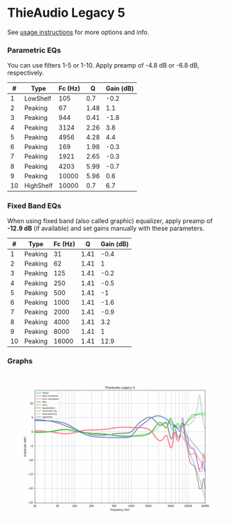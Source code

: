 # ThieAudio Legacy 5
See [usage instructions](https://github.com/jaakkopasanen/AutoEq#usage) for more options and info.

### Parametric EQs
You can use filters 1-5 or 1-10. Apply preamp of -4.8 dB or -6.8 dB, respectively.

|   # | Type      |   Fc (Hz) |    Q |   Gain (dB) |
|-----|-----------|-----------|------|-------------|
|   1 | LowShelf  |       105 | 0.7  |        -0.2 |
|   2 | Peaking   |        67 | 1.48 |         1.1 |
|   3 | Peaking   |       944 | 0.41 |        -1.8 |
|   4 | Peaking   |      3124 | 2.26 |         3.8 |
|   5 | Peaking   |      4956 | 4.28 |         4.4 |
|   6 | Peaking   |       169 | 1.98 |        -0.3 |
|   7 | Peaking   |      1921 | 2.65 |        -0.3 |
|   8 | Peaking   |      4203 | 5.99 |        -0.7 |
|   9 | Peaking   |     10000 | 5.96 |         0.6 |
|  10 | HighShelf |     10000 | 0.7  |         6.7 |

### Fixed Band EQs
When using fixed band (also called graphic) equalizer, apply preamp of **-12.9 dB** (if available) and set gains manually with these parameters.

|   # | Type    |   Fc (Hz) |    Q |   Gain (dB) |
|-----|---------|-----------|------|-------------|
|   1 | Peaking |        31 | 1.41 |        -0.4 |
|   2 | Peaking |        62 | 1.41 |         1   |
|   3 | Peaking |       125 | 1.41 |        -0.2 |
|   4 | Peaking |       250 | 1.41 |        -0.5 |
|   5 | Peaking |       500 | 1.41 |        -1   |
|   6 | Peaking |      1000 | 1.41 |        -1.6 |
|   7 | Peaking |      2000 | 1.41 |        -0.9 |
|   8 | Peaking |      4000 | 1.41 |         3.2 |
|   9 | Peaking |      8000 | 1.41 |         1   |
|  10 | Peaking |     16000 | 1.41 |        12.9 |

### Graphs
![](./ThieAudio%20Legacy%205.png)
